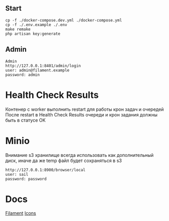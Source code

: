 ## Start

```shell
cp -f ./docker-compose.dev.yml ./docker-compose.yml
cp -f ./.env.example ./.env
make remake
php artisan key:generate
```

## Admin

```
Admin
http://127.0.0.1:8401/admin/login
user: admin@filament.example
password: admin

```

# Health Check Results

Контенер с worker выполнить restart для работы крон задач и очередей
После restart в Health Check Results очереди и крон задания должны быть в статусе OK

# Minio

Внимание s3 хранилище всегда использовать как дополнительный диск, иначе да же temp файл будет сохраняться в s3

```
http://127.0.0.1:8900/browser/local
user: sail
password: password
```

# Docs

[Filament](https://filamentphp.com/docs/3.x/panels/getting-started)
[Icons](https://blade-ui-kit.com/blade-icons?set=1)
